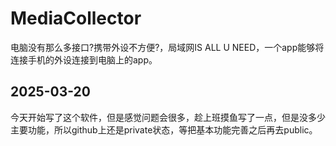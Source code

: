 # MediaCollector
电脑没有那么多接口?携带外设不方便?，局域网IS ALL U NEED，一个app能够将连接手机的外设连接到电脑上的app。

## 2025-03-20
今天开始写了这个软件，但是感觉问题会很多，趁上班摸鱼写了一点，但是没多少主要功能，所以github上还是private状态，等把基本功能完善之后再去public。